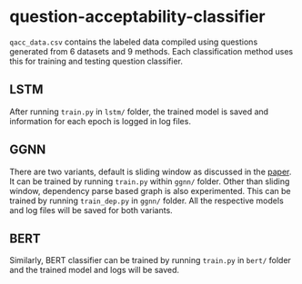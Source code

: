 # question-acceptability-classifier

`qacc_data.csv` contains the labeled data compiled using questions generated from 6 datasets and 9 methods. Each classification method uses this for training and testing question classifier.

## LSTM
After running `train.py` in `lstm/` folder, the trained model is saved and information for each epoch is logged in log files.

## GGNN
There are two variants, default is sliding window as discussed in the [paper](https://www.aclweb.org/anthology/2020.acl-main.31.pdf). It can be trained by running `train.py` within `ggnn/` folder. Other than sliding window, dependency parse based graph is also experimented. This can be trained by running `train_dep.py` in `ggnn/` folder. All the respective models and log files will be saved for both variants.

## BERT
Similarly, BERT classifier can be trained by running `train.py` in `bert/` folder and the trained model and logs will be saved.
